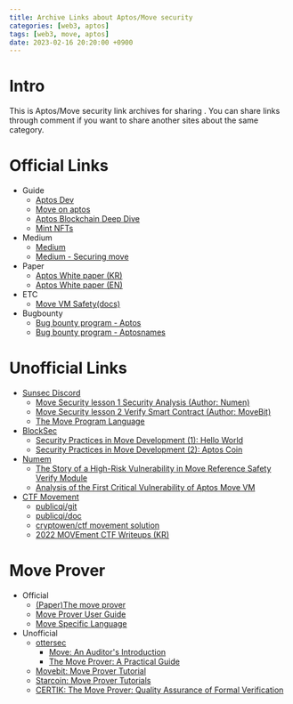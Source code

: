 ```yaml
---
title: Archive Links about Aptos/Move security
categories: [web3, aptos]
tags: [web3, move, aptos]
date: 2023-02-16 20:20:00 +0900
---
```

# Intro
This is Aptos/Move security link archives for sharing . You can share links through comment if you want to share another sites about the same category.<br>

# Official Links
- Guide
  - [Aptos Dev](https://aptos.dev/)
  - [Move on aptos](https://aptos.dev/guides/move-guides/move-on-aptos)
  - [Aptos Blockchain Deep Dive](https://aptos.dev/guides/basics-life-of-txn)
  - [Mint NFTs](https://aptos.dev/guides/move-guides/mint-nft-cli/)
- Medium
   - [Medium](https://medium.com/aptoslabs)
   - [Medium - Securing move](https://medium.com/aptoslabs/securing-move-f81099f5e08c)
- Paper
   - [Aptos White paper (KR)](https://aptos.dev/assets/files/whitepaper-korean-67e84101467803b96c4f481a1161ec45.pdf)
   - [Aptos White paper (EN)](https://aptos.dev/aptos-white-paper/aptos-white-paper-index)
- ETC
  - [Move VM Safety(docs)](https://docs.google.com/spreadsheets/u/0/d/1B0vRkM-UtZ2hICru6jwW08XmJUiP8-YuD1Z8HxVkfs4/htmlview)
- Bugbounty
  - [Bug bounty program - Aptos](https://github.com/aptos-labs/aptos-core/blob/main/SECURITY.md)
  - [Bug bounty program - Aptosnames](https://github.com/aptos-labs/aptos-names-contracts/blob/main/SECURITY.md)
   
# Unofficial Links
- [Sunsec Discord](https://t.co/RdCjzfw3E4)
  - [Move Security lesson 1 Security Analysis (Author: Numen)](https://defihacklabs.substack.com/p/move-security-lesson-1-security-analysis)
  - [Move Security lesson 2 Verify Smart Contract (Author: MoveBit)](https://defihacklabs.substack.com/p/move-security-lesson-2-verify-smart)
  - [The Move Program Language](https://docs.google.com/presentation/d/1Tb2iZD0xrQSlwXIJNL1djNYc0_p0szfB2STgURgHgls/mobilepresent?slide=id.g1b5d9d8abfa_0_281)
- [BlockSec](https://blocksecteam.medium.com/)
  - [Security Practices in Move Development (1): Hello World](https://blocksecteam.medium.com/security-practices-in-move-development-1-hello-world-42d0e44f3725)
  - [Security Practices in Move Development (2): Aptos Coin](https://blocksecteam.medium.com/security-practices-in-move-development-2-aptos-coin-abe7ab7509fb)
- [Numem](https://medium.com/@numencyberlabs)
  - [The Story of a High-Risk Vulnerability in Move Reference Safety Verify Module](https://medium.com/numen-cyber-labs/the-story-of-a-high-vulnerability-in-move-reference-safety-verify-module-2340f3d8c642)
  - [Analysis of the First Critical Vulnerability of Aptos Move VM](https://medium.com/numen-cyber-labs/analysis-of-the-first-critical-0-day-vulnerability-of-aptos-move-vm-8c1fd6c2b98e)
- [CTF Movement](https://ctfmovement.movebit.xyz)
  - [publicqi/git](https://github.com/publicqi/ctf_movement_writeup)
  - [publicqi/doc](https://publicki.top/zh-cn/posts/aptosctf/)
  - [cryptowen/ctf movement solution](https://gist.github.com/cryptowen/de38b9b1cc1915c1f3f21e652944296b)
  - [2022 MOVEment CTF Writeups (KR)](https://blackcon.github.io/posts/MOVEmentCTF-writeups-checkin/)

# Move Prover
- Official
  - [(Paper)The move prover](https://research.facebook.com/publications/the-move-prover/)
  - [Move Prover User Guide](https://github.com/move-language/move/blob/main/language/move-prover/doc/user/prover-guide.md)
  - [Move Specific Language](https://github.com/move-language/move/blob/main/language/move-prover/doc/user/spec-lang.md)
- Unofficial
  - [ottersec](https://twitter.com/osec_io)
    - [Move: An Auditor's Introduction](https://osec.io/blog/tutorials/2022-09-06-move-introduction/)
    - [The Move Prover: A Practical Guide](https://osec.io/blog/tutorials/2022-09-16-move-prover/)
  - [Movebit: Move Prover Tutorial](https://blog.movebit.xyz/post/move-prover-tutorial-part-1.html)
  - [Starcoin: Move Prover Tutorials](https://cookbook.starcoin.org/docs/move/move-prover/mvp-tutorial/)
  - [CERTIK: The Move Prover: Quality Assurance of Formal Verification](https://www.certik.com/resources/blog/1NygvVeqIwhbUk1U1q3vJF-the-move-prover-quality-assurance-of-formal-verification?utm_source=Twitter&utm_medium=Blog&utm_id=MoveProver)
